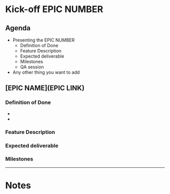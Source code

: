 # Kick-off EPIC NUMBER

## Agenda

* Presenting the EPIC NUMBER
  * Definition of Done
  * Feature Description
  * Expected deliverable
  * Milestones
  * QA session
* Any other thing you want to add

## [EPIC NAME](EPIC LINK)

### Definition of Done

*
*

### Feature Description

### Expected deliverable

### Milestones

---

# Notes
